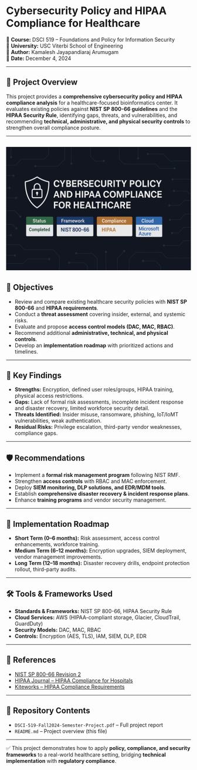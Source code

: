 # Cybersecurity Policy and HIPAA Compliance for Healthcare  

📄 **Course:** DSCI 519 – Foundations and Policy for Information Security  
🏫 **University:** USC Viterbi School of Engineering  
👤 **Author:** Kamalesh Jayapandiaraj Arumugam  
📅 **Date:** December 4, 2024  

---

## 📌 Project Overview  
This project provides a **comprehensive cybersecurity policy and HIPAA compliance analysis** for a healthcare-focused bioinformatics center. It evaluates existing policies against **NIST SP 800-66 guidelines** and the **HIPAA Security Rule**, identifying gaps, threats, and vulnerabilities, and recommending **technical, administrative, and physical security controls** to strengthen overall compliance posture.  

---

  ![Hipaa](hipaa.png)
---

## 🧭 Objectives  
- Review and compare existing healthcare security policies with **NIST SP 800-66** and **HIPAA requirements**.  
- Conduct a **threat assessment** covering insider, external, and systemic risks.  
- Evaluate and propose **access control models (DAC, MAC, RBAC)**.  
- Recommend additional **administrative, technical, and physical controls**.  
- Develop an **implementation roadmap** with prioritized actions and timelines.  

---

## 🔐 Key Findings  
- **Strengths:** Encryption, defined user roles/groups, HIPAA training, physical access restrictions.  
- **Gaps:** Lack of formal risk assessments, incomplete incident response and disaster recovery, limited workforce security detail.  
- **Threats Identified:** Insider misuse, ransomware, phishing, IoT/IoMT vulnerabilities, weak authentication.  
- **Residual Risks:** Privilege escalation, third-party vendor weaknesses, compliance gaps.  

---

## 🛡️ Recommendations  
- Implement a **formal risk management program** following NIST RMF.  
- Strengthen **access controls** with RBAC and MAC enforcement.  
- Deploy **SIEM monitoring, DLP solutions, and EDR/MDM tools**.  
- Establish **comprehensive disaster recovery & incident response plans**.  
- Enhance **training programs** and vendor security management.  

---

## 📅 Implementation Roadmap  
- **Short Term (0–6 months):** Risk assessment, access control enhancements, workforce training.  
- **Medium Term (6–12 months):** Encryption upgrades, SIEM deployment, vendor management improvements.  
- **Long Term (12–18 months):** Disaster recovery drills, endpoint protection rollout, third-party audits.  

---

## 🛠️ Tools & Frameworks Used  
- **Standards & Frameworks:** NIST SP 800-66, HIPAA Security Rule  
- **Cloud Services:** AWS (HIPAA-compliant storage, Glacier, CloudTrail, GuardDuty)  
- **Security Models:** DAC, MAC, RBAC  
- **Controls:** Encryption (AES, TLS), IAM, SIEM, DLP, EDR  

---

## 📖 References  
- [NIST SP 800-66 Revision 2](https://csrc.nist.gov/publications/detail/sp/800-66/rev-2/final)  
- [HIPAA Journal – HIPAA Compliance for Hospitals](https://www.hipaajournal.com/hipaa-compliance-for-hospitals/)  
- [Kiteworks – HIPAA Compliance Requirements](https://www.kiteworks.com/hipaa-compliance/hipaa-compliance-requirements/)  

---

## 📂 Repository Contents  
- `DSCI-519-Fall2024-Semester-Project.pdf` – Full project report  
- `README.md` – Project overview (this file)  
---

✅ This project demonstrates how to apply **policy, compliance, and security frameworks** to a real-world healthcare setting, bridging **technical implementation** with **regulatory compliance**.  
